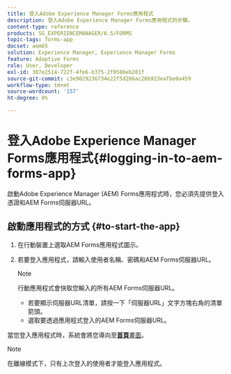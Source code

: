 ```yaml
---
title: 登入Adobe Experience Manager Forms應用程式
description: 登入Adobe Experience Manager Forms應用程式的步驟。
content-type: reference
products: SG_EXPERIENCEMANAGER/6.5/FORMS
topic-tags: forms-app
docset: aem65
solution: Experience Manager, Experience Manager Forms
feature: Adaptive Forms
role: User, Developer
exl-id: 387e2514-722f-4fe6-b375-2f0586eb281f
source-git-commit: c3e9029236734e22f5d266ac26b923eafbe0a459
workflow-type: tm+mt
source-wordcount: '157'
ht-degree: 0%

---
```


# 登入Adobe Experience Manager Forms應用程式{#logging-in-to-aem-forms-app}

啟動Adobe Experience Manager (AEM) Forms應用程式時，您必須先提供登入憑證和AEM Forms伺服器URL。

## 啟動應用程式的方式 {#to-start-the-app}

1. 在行動裝置上選取AEM Forms應用程式圖示。
1. 若要登入應用程式，請輸入使用者名稱、密碼和AEM Forms伺服器URL。

   >[!NOTE]
   >
   >行動應用程式會快取您輸入的所有AEM Forms伺服器URL。
   >
   >    * 若要顯示伺服器URL清單，請按一下「伺服器URL」文字方塊右角的清單箭頭。
   >    * 選取要透過應用程式登入的AEM Forms伺服器URL。

當您登入應用程式時，系統會將您導向至&#x200B;[**首頁**&#x200B;畫面](../../forms/using/home-screen.md)。

>[!NOTE]
>
>在離線模式下，只有上次登入的使用者才能登入應用程式。
